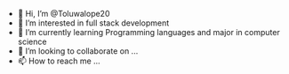 - 👋 Hi, I’m @Toluwalope20
- 👀 I’m interested in full stack development
- 🌱 I’m currently learning Programming languages and major in computer science
- 💞️ I’m looking to collaborate on ...
- 📫 How to reach me ...

<!---
Toluwalope20/Toluwalope20 is a ✨ special ✨ repository because its `README.md` (this file) appears on your GitHub profile.
You can click the Preview link to take a look at your changes.
--->
